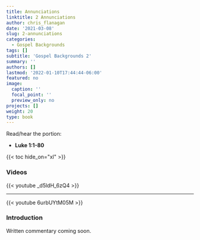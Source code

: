 ```yaml
---
title: Annunciations
linktitle: 2 Annunciations
author: chris_flanagan
date: '2021-03-08'
slug: 2-annunciations
categories:
  - Gospel Backgrounds
tags: []
subtitle: 'Gospel Backgrounds 2'
summary: ''
authors: []
lastmod: '2022-01-10T17:44:44-06:00'
featured: no
image:
  caption: ''
  focal_point: ''
  preview_only: no
projects: []
weight: 20
type: book
---
```


Read/hear the portion: 

* **Luke 1:1-80**

{{< toc hide_on="xl" >}}

### Videos

{{< youtube _d5ldH_6zQ4 >}}

-----

{{< youtube 6urbUYtM05M >}}

### Introduction 

Written commentary coming soon.

<script src="https://static.esvmedia.org/crossref/crossref.min.js" type="text/javascript"></script>

